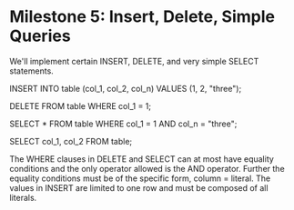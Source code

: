 # Milestone 5: Insert, Delete, Simple Queries

We'll implement certain INSERT, DELETE, and very simple SELECT statements.

INSERT INTO table (col_1, col_2, col_n) VALUES (1, 2, "three");

DELETE FROM table WHERE col_1 = 1;

SELECT * FROM table WHERE col_1 = 1 AND col_n = "three";

SELECT col_1, col_2 FROM table;


The WHERE clauses in DELETE and SELECT can at most have equality conditions and the only operator allowed is the AND operator.
Further the equality conditions must be of the specific form, column = literal. 
The values in INSERT are limited to one row and must be composed of all literals.

